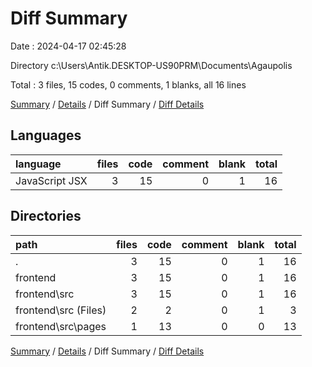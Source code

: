 # Diff Summary

Date : 2024-04-17 02:45:28

Directory c:\\Users\\Antik.DESKTOP-US90PRM\\Documents\\Agaupolis

Total : 3 files,  15 codes, 0 comments, 1 blanks, all 16 lines

[Summary](results.md) / [Details](details.md) / Diff Summary / [Diff Details](diff-details.md)

## Languages
| language | files | code | comment | blank | total |
| :--- | ---: | ---: | ---: | ---: | ---: |
| JavaScript JSX | 3 | 15 | 0 | 1 | 16 |

## Directories
| path | files | code | comment | blank | total |
| :--- | ---: | ---: | ---: | ---: | ---: |
| . | 3 | 15 | 0 | 1 | 16 |
| frontend | 3 | 15 | 0 | 1 | 16 |
| frontend\\src | 3 | 15 | 0 | 1 | 16 |
| frontend\\src (Files) | 2 | 2 | 0 | 1 | 3 |
| frontend\\src\\pages | 1 | 13 | 0 | 0 | 13 |

[Summary](results.md) / [Details](details.md) / Diff Summary / [Diff Details](diff-details.md)